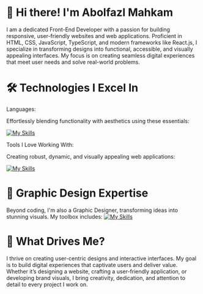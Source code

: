 # 🌟 Hi there! I'm Abolfazl Mahkam

I am a dedicated Front-End Developer with a passion for building responsive, user-friendly websites and web applications. Proficient in HTML, CSS, JavaScript, TypeScript, and modern frameworks like React.js, I specialize in transforming designs into functional, accessible, and visually appealing interfaces. My focus is on creating seamless digital experiences that meet user needs and solve real-world problems.

# 🛠️ Technologies I Excel In

Languages:

Effortlessly blending functionality with aesthetics using these essentials:

[![My Skills](https://skillicons.dev/icons?i=js,ts,html,css)](https://skillicons.dev)

Tools I Love Working With:

Creating robust, dynamic, and visually appealing web applications:

[![My Skills](https://skillicons.dev/icons?i=react,next,tailwind,materialui,nodejs,express,mongodb,bootstrap,figma,xd,wordpress)](https://skillicons.dev)

# 🎨 Graphic Design Expertise

Beyond coding, I'm also a Graphic Designer, transforming ideas into stunning visuals. My toolbox includes:
[![My Skills](https://skillicons.dev/icons?i=ps,pr,ae,au,ai,dw)](https://skillicons.dev)

# 🚀 What Drives Me?

I thrive on creating user-centric designs and interactive interfaces. My goal is to build digital experiences that captivate users and deliver value. Whether it’s designing a website, crafting a user-friendly application, or developing brand visuals, I bring creativity, dedication, and attention to detail to every project I work on.
